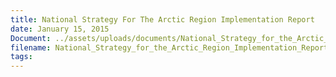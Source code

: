 ```yaml
---
title: National Strategy For The Arctic Region Implementation Report
date: January 15, 2015
Document: ../assets/uploads/documents/National_Strategy_for_the_Arctic_Region_Implementation_Report.pdf
filename: National_Strategy_for_the_Arctic_Region_Implementation_Report.pdf
tags:
---
```

